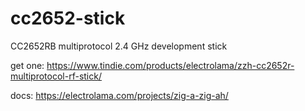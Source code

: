 # cc2652-stick
CC2652RB multiprotocol 2.4 GHz development stick

get one: https://www.tindie.com/products/electrolama/zzh-cc2652r-multiprotocol-rf-stick/

docs: https://electrolama.com/projects/zig-a-zig-ah/
